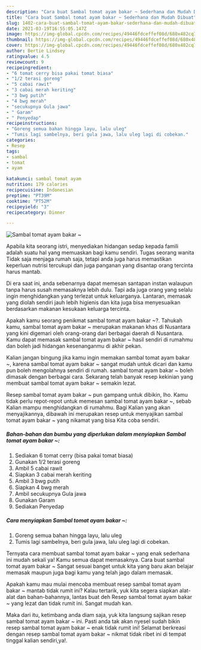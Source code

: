 ```yaml
---
description: "Cara buat Sambal tomat ayam bakar ~ Sederhana dan Mudah Dibuat"
title: "Cara buat Sambal tomat ayam bakar ~ Sederhana dan Mudah Dibuat"
slug: 1402-cara-buat-sambal-tomat-ayam-bakar-sederhana-dan-mudah-dibuat
date: 2021-03-19T16:55:05.147Z
image: https://img-global.cpcdn.com/recipes/49446fdceffef08d/680x482cq70/sambal-tomat-ayam-bakar-foto-resep-utama.jpg
thumbnail: https://img-global.cpcdn.com/recipes/49446fdceffef08d/680x482cq70/sambal-tomat-ayam-bakar-foto-resep-utama.jpg
cover: https://img-global.cpcdn.com/recipes/49446fdceffef08d/680x482cq70/sambal-tomat-ayam-bakar-foto-resep-utama.jpg
author: Bertie Lindsey
ratingvalue: 4.5
reviewcount: 9
recipeingredient:
- "6 tomat cerry bisa pakai tomat biasa"
- "1/2 terasi goreng"
- "5 cabai rawit"
- "3 cabai merah keriting"
- "3 bwg putih"
- "4 bwg merah"
- "secukupnya Gula jawa"
- " Garam"
- " Penyedap"
recipeinstructions:
- "Goreng semua bahan hingga layu, lalu uleg"
- "Tumis lagi sambelnya, beri gula jawa, lalu uleg lagi di cobekan."
categories:
- Resep
tags:
- sambal
- tomat
- ayam

katakunci: sambal tomat ayam 
nutrition: 179 calories
recipecuisine: Indonesian
preptime: "PT39M"
cooktime: "PT52M"
recipeyield: "3"
recipecategory: Dinner

---
```



![Sambal tomat ayam bakar ~](https://img-global.cpcdn.com/recipes/49446fdceffef08d/680x482cq70/sambal-tomat-ayam-bakar-foto-resep-utama.jpg)

Apabila kita seorang istri, menyediakan hidangan sedap kepada famili adalah suatu hal yang memuaskan bagi kamu sendiri. Tugas seorang  wanita Tidak saja menjaga rumah saja, tetapi anda juga harus memastikan keperluan nutrisi tercukupi dan juga panganan yang disantap orang tercinta harus mantab.

Di era  saat ini, anda sebenarnya dapat memesan santapan instan walaupun tanpa harus susah memasaknya lebih dulu. Tapi ada juga orang yang selalu ingin menghidangkan yang terlezat untuk keluarganya. Lantaran, memasak yang diolah sendiri jauh lebih higienis dan kita juga bisa menyesuaikan berdasarkan makanan kesukaan keluarga tercinta. 



Apakah kamu seorang penikmat sambal tomat ayam bakar ~?. Tahukah kamu, sambal tomat ayam bakar ~ merupakan makanan khas di Nusantara yang kini digemari oleh orang-orang dari berbagai daerah di Nusantara. Kamu dapat memasak sambal tomat ayam bakar ~ hasil sendiri di rumahmu dan boleh jadi hidangan kesenanganmu di akhir pekan.

Kalian jangan bingung jika kamu ingin memakan sambal tomat ayam bakar ~, karena sambal tomat ayam bakar ~ sangat mudah untuk dicari dan kamu pun boleh mengolahnya sendiri di rumah. sambal tomat ayam bakar ~ boleh dimasak dengan berbagai cara. Sekarang telah banyak resep kekinian yang membuat sambal tomat ayam bakar ~ semakin lezat.

Resep sambal tomat ayam bakar ~ pun gampang untuk dibikin, lho. Kamu tidak perlu repot-repot untuk memesan sambal tomat ayam bakar ~, sebab Kalian mampu menghidangkan di rumahmu. Bagi Kalian yang akan menyajikannya, dibawah ini merupakan resep untuk menyajikan sambal tomat ayam bakar ~ yang nikamat yang bisa Kita coba sendiri.

<!--inarticleads1-->

##### Bahan-bahan dan bumbu yang diperlukan dalam menyiapkan Sambal tomat ayam bakar ~:

1. Sediakan 6 tomat cerry (bisa pakai tomat biasa)
1. Gunakan 1/2 terasi goreng
1. Ambil 5 cabai rawit
1. Siapkan 3 cabai merah keriting
1. Ambil 3 bwg putih
1. Siapkan 4 bwg merah
1. Ambil secukupnya Gula jawa
1. Gunakan  Garam
1. Sediakan  Penyedap




<!--inarticleads2-->

##### Cara menyiapkan Sambal tomat ayam bakar ~:

1. Goreng semua bahan hingga layu, lalu uleg
1. Tumis lagi sambelnya, beri gula jawa, lalu uleg lagi di cobekan.




Ternyata cara membuat sambal tomat ayam bakar ~ yang enak sederhana ini mudah sekali ya! Kamu semua dapat memasaknya. Cara buat sambal tomat ayam bakar ~ Sangat sesuai banget untuk kita yang baru akan belajar memasak maupun juga bagi kamu yang telah jago dalam memasak.

Apakah kamu mau mulai mencoba membuat resep sambal tomat ayam bakar ~ mantab tidak rumit ini? Kalau tertarik, yuk kita segera siapkan alat-alat dan bahan-bahannya, lantas buat deh Resep sambal tomat ayam bakar ~ yang lezat dan tidak rumit ini. Sangat mudah kan. 

Maka dari itu, ketimbang anda diam saja, yuk kita langsung sajikan resep sambal tomat ayam bakar ~ ini. Pasti anda tak akan nyesel sudah bikin resep sambal tomat ayam bakar ~ enak tidak rumit ini! Selamat berkreasi dengan resep sambal tomat ayam bakar ~ nikmat tidak ribet ini di tempat tinggal kalian sendiri,ya!.

